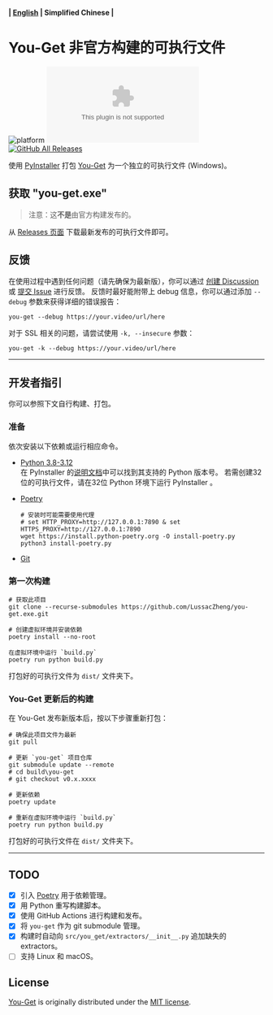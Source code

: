 **| [English](README.md) | Simplified Chinese |**

# You-Get 非官方构建的可执行文件

![platform](https://img.shields.io/badge/platform-Windows-brightgreen?logo=windows)
![GitHub release](https://img.shields.io/github/v/release/LussacZheng/you-get.exe?include_prereleases&label=build)
[![GitHub All Releases](https://img.shields.io/github/downloads/LussacZheng/you-get.exe/total?color=green&logo=github)](https://github.com/LussacZheng/you-get.exe/releases)

使用 [PyInstaller](https://github.com/pyinstaller/pyinstaller) 打包 [You-Get](https://github.com/soimort/you-get) 为一个独立的可执行文件 (Windows)。

## 获取 "you-get.exe"

> 注意：这**不是**由官方构建发布的。

从 [Releases 页面](https://github.com/LussacZheng/you-get.exe/releases) 下载最新发布的可执行文件即可。

## 反馈

在使用过程中遇到任何问题（请先确保为最新版），你可以通过 [创建 Discussion](https://github.com/LussacZheng/you-get.exe/discussions) 或 [提交 Issue](https://github.com/LussacZheng/you-get.exe/issues) 进行反馈。
反馈时最好能附带上 debug 信息，你可以通过添加 `--debug` 参数来获得详细的错误报告：

```shell
you-get --debug https://your.video/url/here
```

对于 SSL 相关的问题，请尝试使用 `-k, --insecure` 参数：

```shell
you-get -k --debug https://your.video/url/here
```

---

## 开发者指引

你可以参照下文自行构建、打包。

### 准备

依次安装以下依赖或运行相应命令。

- [Python 3.8-3.12](https://www.python.org/downloads/windows/)  
   在 PyInstaller 的[说明文档](https://github.com/pyinstaller/pyinstaller#requirements-and-tested-platforms)中可以找到其支持的 Python 版本号。
   若需创建32位的可执行文件，请在32位 Python 环境下运行 PyInstaller 。

- [Poetry](https://python-poetry.org/docs/#installation)

   ```shell
   # 安装时可能需要使用代理
   # set HTTP_PROXY=http://127.0.0.1:7890 & set HTTPS_PROXY=http://127.0.0.1:7890
   wget https://install.python-poetry.org -O install-poetry.py
   python3 install-poetry.py
   ```

- [Git](https://git-scm.com/)

### 第一次构建

```shell
# 获取此项目
git clone --recurse-submodules https://github.com/LussacZheng/you-get.exe.git

# 创建虚拟环境并安装依赖
poetry install --no-root

在虚拟环境中运行 `build.py`
poetry run python build.py
```

打包好的可执行文件为 `dist/` 文件夹下。

### You-Get 更新后的构建

在 You-Get 发布新版本后，按以下步骤重新打包：

```shell
# 确保此项目文件为最新
git pull

# 更新 `you-get` 项目仓库
git submodule update --remote
# cd build\you-get
# git checkout v0.x.xxxx

# 更新依赖
poetry update

# 重新在虚拟环境中运行 `build.py`
poetry run python build.py
```

打包好的可执行文件在 `dist/` 文件夹下。

---

## TODO

- [x] 引入 [Poetry](https://github.com/python-poetry/poetry) 用于依赖管理。
- [x] 用 Python 重写构建脚本。
- [x] 使用 GitHub Actions 进行构建和发布。
- [x] 将 `you-get` 作为 git submodule 管理。
- [x] 构建时自动向 `src/you_get/extractors/__init__.py` 追加缺失的 extractors。
- [ ] 支持 Linux 和 macOS。

## License

[You-Get](https://github.com/soimort/you-get) is originally distributed under the [MIT license](https://github.com/soimort/you-get/blob/develop/LICENSE.txt).
